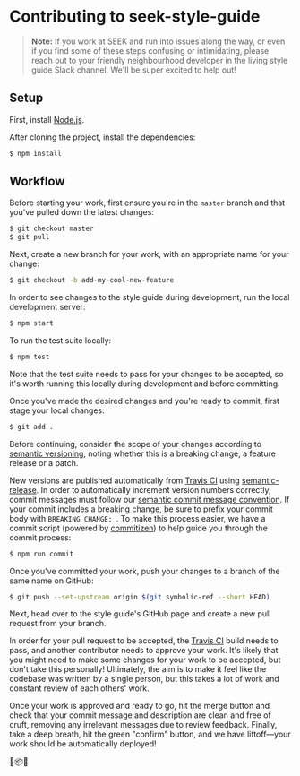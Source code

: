 # Contributing to seek-style-guide

> **Note:** If you work at SEEK and run into issues along the way, or even if you find some of these steps confusing or intimidating, please reach out to your friendly neighbourhood developer in the living style guide Slack channel. We'll be super excited to help out!

## Setup

First, install [Node.js](https://nodejs.org/).

After cloning the project, install the dependencies:

```bash
$ npm install
```

## Workflow

Before starting your work, first ensure you're in the `master` branch and that you've pulled down the latest changes:

```bash
$ git checkout master
$ git pull
```

Next, create a new branch for your work, with an appropriate name for your change:

```bash
$ git checkout -b add-my-cool-new-feature
```

In order to see changes to the style guide during development, run the local development server:

```bash
$ npm start
```

To run the test suite locally:

```bash
$ npm test
```

Note that the test suite needs to pass for your changes to be accepted, so it's worth running this locally during development and before committing.

Once you've made the desired changes and you're ready to commit, first stage your local changes:

```bash
$ git add .
```

Before continuing, consider the scope of your changes according to [semantic versioning](http://semver.org), noting whether this is a breaking change, a feature release or a patch.

New versions are published automatically from [Travis CI](https://travis-ci.org) using [semantic-release](https://github.com/semantic-release/semantic-release). In order to automatically increment version numbers correctly, commit messages must follow our [semantic commit message convention](https://github.com/angular/angular.js/blob/master/CONTRIBUTING.md#-git-commit-guidelines). If your commit includes a breaking change, be sure to prefix your commit body with `BREAKING CHANGE: `. To make this process easier, we have a commit script (powered by [commitizen](https://github.com/commitizen/cz-cli)) to help guide you through the commit process:

```bash
$ npm run commit
```

Once you've committed your work, push your changes to a branch of the same name on GitHub:

```bash
$ git push --set-upstream origin $(git symbolic-ref --short HEAD)
```

Next, head over to the style guide's GitHub page and create a new pull request from your branch.

In order for your pull request to be accepted, the [Travis CI](https://travis-ci.org) build needs to pass, and another contributor needs to approve your work. It's likely that you might need to make some changes for your work to be accepted, but don't take this personally! Ultimately, the aim is to make it feel like the codebase was written by a single person, but this takes a lot of work and constant review of each others' work.

Once your work is approved and ready to go, hit the merge button and check that your commit message and description are clean and free of cruft, removing any irrelevant messages due to review feedback. Finally, take a deep breath, hit the green "confirm" button, and we have liftoff—your work should be automatically deployed!

🎨📦🚀

